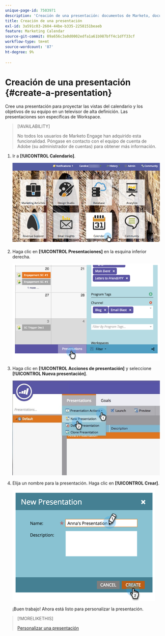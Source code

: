 ```yaml
---
unique-page-id: 7503971
description: 'Creación de una presentación: documentos de Marketo, documentación del producto'
title: Creación de una presentación
exl-id: 3a591c03-2604-44be-b335-2258151beaeb
feature: Marketing Calendar
source-git-commit: 09a656c3a0d0002edfa1a61b987bff4c1dff33cf
workflow-type: tm+mt
source-wordcount: '87'
ht-degree: 9%

---
```


# Creación de una presentación {#create-a-presentation}

Cree una presentación para proyectar las vistas del calendario y los objetivos de su equipo en un televisor de alta definición. Las presentaciones son específicas de Workspace.

>[!AVAILABILITY]
>
>
>No todos los usuarios de Marketo Engage han adquirido esta funcionalidad. Póngase en contacto con el equipo de cuenta de Adobe (su administrador de cuentas) para obtener más información.

1. Ir a **[!UICONTROL Calendario]**.

   ![](assets/2017-05-10-15-30-47.png)

1. Haga clic en **[!UICONTROL Presentaciones]** en la esquina inferior derecha.

   ![](assets/image2015-3-18-12-3a29-3a26.png)

1. Haga clic en **[!UICONTROL Acciones de presentación]** y seleccione **[!UICONTROL Nueva presentación]**.

   ![](assets/image2015-3-26-12-3a38-3a6.png)

1. Elija un nombre para la presentación. Haga clic en **[!UICONTROL Crear]**.

   ![](assets/image2015-3-18-12-3a32-3a30.png)

   ¡Buen trabajo! Ahora está listo para personalizar la presentación.

>[!MORELIKETHIS]
>
>[Personalizar una presentación](/help/marketo/product-docs/core-marketo-concepts/marketing-calendar/calendar-hd/customize-a-presentation.md)
